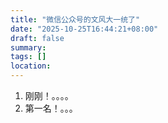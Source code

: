 ```yaml
---
title: "微信公众号的文风大一统了"
date: "2025-10-25T16:44:21+08:00"
draft: false
summary:
tags: []
location:
---
```

1. 刚刚！。。。。
2. 第一名！。。。

